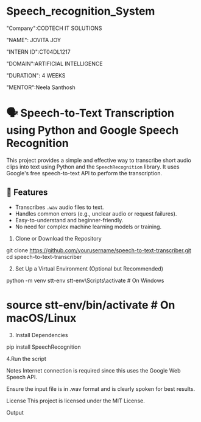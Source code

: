 # Speech_recognition_System

"Company":CODTECH IT SOLUTIONS

"NAME": JOVITA JOY

"INTERN ID":CT04DL1217

"DOMAIN":ARTIFICIAL INTELLIGENCE

"DURATION": 4 WEEKS

"MENTOR":Neela Santhosh

# 🗣️ Speech-to-Text Transcription using Python and Google Speech Recognition

This project provides a simple and effective way to transcribe short audio clips into text using Python and the `SpeechRecognition` library. It uses Google's free speech-to-text API to perform the transcription.

## 📌 Features

- Transcribes `.wav` audio files to text.
- Handles common errors (e.g., unclear audio or request failures).
- Easy-to-understand and beginner-friendly.
- No need for complex machine learning models or training.

1. Clone or Download the Repository

git clone https://github.com/yourusername/speech-to-text-transcriber.git
cd speech-to-text-transcriber

 2. Set Up a Virtual Environment (Optional but Recommended)

python -m venv stt-env
stt-env\Scripts\activate      # On Windows
# source stt-env/bin/activate   # On macOS/Linux

3. Install Dependencies

pip install SpeechRecognition

4.Run the script

 Notes
Internet connection is required since this uses the Google Web Speech API.

Ensure the input file is in .wav format and is clearly spoken for best results.

License
This project is licensed under the MIT License.

Output

